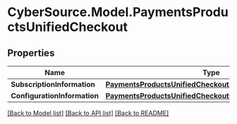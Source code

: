 # CyberSource.Model.PaymentsProductsUnifiedCheckout
## Properties

Name | Type | Description | Notes
------------ | ------------- | ------------- | -------------
**SubscriptionInformation** | [**PaymentsProductsUnifiedCheckoutSubscriptionInformation**](PaymentsProductsUnifiedCheckoutSubscriptionInformation.md) |  | [optional] 
**ConfigurationInformation** | [**PaymentsProductsUnifiedCheckoutConfigurationInformation**](PaymentsProductsUnifiedCheckoutConfigurationInformation.md) |  | [optional] 

[[Back to Model list]](../README.md#documentation-for-models) [[Back to API list]](../README.md#documentation-for-api-endpoints) [[Back to README]](../README.md)

